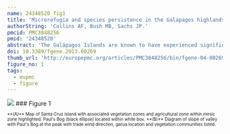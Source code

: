 ```yaml
---
name: 24348520_fig1
title: 'Microrefugia and species persistence in the Galapagos highlands: a 26,000-year paleoecological perspective.'
authorString: 'Collins AF, Bush MB, Sachs JP.'
pmcid: PMC3848256
pmid: '24348520'
abstract: 'The Galápagos Islands are known to have experienced significant drought during the Quaternary. The loss of mesophytic upland habitats has been suggested to underlie the relatively lower endemism of upland compared with lowland plant assemblages. A fossil pollen record spanning the last 26,000 years from an upland bog on Santa Cruz Island, revealed the persistent presence of highland pollen and spore types during the last glacial maximum and a millennial-scale series of droughts in the mid Holocene. The absence of lowland taxa and presence of mesic taxa led to the conclusion that the highland flora of the Galápagos persisted during both these periods. The resiliency of the highland flora of the Galápagos to long-term drought contradicts an earlier hypothesis that an extinction of highland taxa occurred during the last glacial maximum and that rapid Holocene speciation created the modern plant assemblage within the last 10,000 years. Based on the palynological data, we suggest that, even during the height of glacial and Holocene droughts, cool sea-surface temperatures and strong trade-wind activity would have promoted persistent ground level cloudiness that provided the necessary moisture inputs to maintain microrefugia for mesophytic plants. Although moist conditions were maintained, the lack of precipitation caused the loss of open water habitat during such events, and accounts for the known extinctions of species such as Azolla sp., and Elatine sp., while other moisture dependent taxa, i.e., Cyathea weatherbyana, persisted. '
doi: 10.3389/fgene.2013.00269
thumb_url: 'http://europepmc.org/articles/PMC3848256/bin/fgene-04-00269-g0001.gif'
figure_no: 1
tags:
  - eupmc
  - figure
---
```

<img src='http://europepmc.org/articles/PMC3848256/bin/fgene-04-00269-g0001.jpg' style='max-height: 300px'>
### Figure 1
<p style='font-size: 10px;'>**(A)** Map of Santa Cruz island with associated vegetation zones and agricultural zone within mesic zone highlighted. Paul's Bog (black ellipse) located within white box. **(B)** Diagram of slope of valley with Paul's Bog at the peak with trade wind direction, garúa location and vegetation communities listed.</p>
